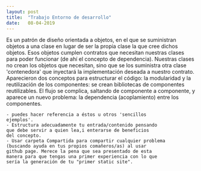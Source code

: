 ```yaml
---
layout: post
title:  "Trabajo Entorno de desarrollo"
date:   08-04-2019
---
```


<p class="intro"><span class="dropcap">E</span>s un patrón de diseño orientada a objetos, en el que se suministran objetos a una clase en lugar de ser la propia clase la que cree dichos objetos. Esos objetos cumplen contratos que necesitan nuestras clases para poder funcionar (de ahí el concepto de dependencia). Nuestras clases no crean los objetos que necesitan, sino que se los suministra otra clase 'contenedora' que inyectará la implementación deseada a nuestro contrato.  
  Aparecieron dos conceptos para estructurar el código: la modularidad y la reutilización de los componentes: se crean bibliotecas de componentes reutilizables. El flujo se complica, saltando de componente a componente, y aparece un nuevo problema: la dependencia (acoplamiento) entre los componentes.  
  
```
- puedes hacer referencia a éstos u otros 'sencillos
ejemplos'.  
- Estructura adecuadamente tu entrada/contenido pensando
que debe servir a quien lea,i enterarse de beneficios
del concepto.  
- Usar carpeta Compartida para compartir cualquier problema
(buscando ayuda en tus propios comañeros/as) al usar
github page. Merece la pena que sea presentado de esta
manera para que tengas una primer experiencia con lo que
sería la generación de tu "primer static site".
```
